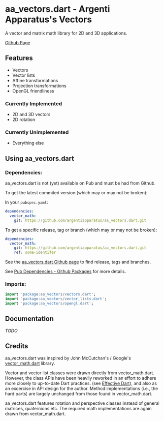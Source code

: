 # aa_vectors.dart - Argenti Apparatus's Vectors

A vector and matrix math library for 2D and 3D applications.

[Github Page](https://github.com/argentiapparatus/aa_vectors.dart)

## Features

* Vectors
* Vector lists
* Affine transformations
* Projection transformations
* OpenGL friendliness

### Currently Implemented
* 2D and 3D vectors
* 2D rotation

### Currently Unimplemented
* Everything else

## Using aa_vectors.dart

### Dependencies:

aa_vectors.dart is not (yet) available on Pub and must be had from Github.

To get the latest commited version (which may or may not be broken): 

In your `pubspec.yaml`:

```yaml
dependencies:
  vector_math:
    git: https://github.com/argentiapparatus/aa_vectors.dart.git
```
To get a specific release, tag or branch (which may or may not be broken): 

```yaml
dependencies:
  vector_math:
    git: https://github.com/argentiapparatus/aa_vectors.dart.git
    ref: some-identifer
```
See the [aa_vectors.dart Github page](https://github.com/argentiapparatus/aa_vectors.dart)
to find release, tags and branches.

See [Pub Dependencies - Github Packages](https://www.dartlang.org/tools/pub/dependencies.html#git-packages)
for more details.

### Imports:

```dart
import 'package:aa_vectors/vectors.dart';
import 'package:aa_vectors/vector_lists.dart';
import 'package:aa_vectors/opengl.dart';
```

## Documentation

*TODO*


## Credits

aa_vectors.dart was inspired by John McCutchan's / Google's
[vector_math.dart](https://github.com/google/vector_math.dart) library.

Vector and vector list classes were drawn directly from vector&#95;math.dart.
However, the class APIs have been heavily reworked in an effort to adhere more
closely to up-to-date Dart practices.
(see [Effective Dart](https://www.dartlang.org/effective-dart/)),
and also as an excercise in API design for the author. Method implementations
(i.e., the hard parts) are largely unchanged from those found in
vector&#95;math.dart.

aa_vectors.dart features rotation and perspective classes instead of general
matrices, quaternions etc. The required math implementations are again drawn
from vector&#95;math.dart.







